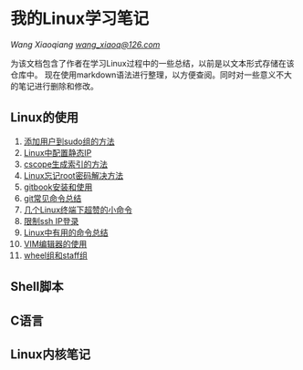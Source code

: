 # 我的Linux学习笔记
*Wang Xiaoqiang <wang_xiaoq@126.com>*

为该文档包含了作者在学习Linux过程中的一些总结，以前是以文本形式存储在该仓库中。
现在使用markdown语法进行整理，以方便查阅。同时对一些意义不大的笔记进行删除和修改。

## Linux的使用

1. [添加用户到sudo组的方法](linux_use/add_sudo.md)
2. [Linux中配置静态IP](linux_use/configure_static_ip.md)
3. [cscope生成索引的方法](linux_use/cscope.md)
4. [Linux忘记root密码解决方法](linux_use/forget_root_passwd.md)
5. [gitbook安装和使用](linux_use/gitbook_install.md)
6. [git常见命令总结](linux_use/git-use.md)
7. [几个Linux终端下超赞的小命令](linux_use/interesting-command.md)
8. [限制ssh IP登录](linux_use/limit-ssh-login.md)
9. [Linux中有用的命令总结](linux_use/useful-command.mkd)
10. [VIM编辑器的使用](linux_use/vim-use.md)
11. [wheel组和staff组](linux_use/wheel-staff-group.md)


## Shell脚本

## C语言

## Linux内核笔记